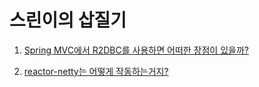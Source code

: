 # 스린이의 삽질기

1. [Spring MVC에서 R2DBC를 사용하면 어떠한 장점이 있을까?](https://github.com/jayground8/spring/tree/main/r2dbc)

2. [reactor-netty는 어떻게 작동하는거지?](https://github.com/jayground8/spring/tree/main/reactor-core)